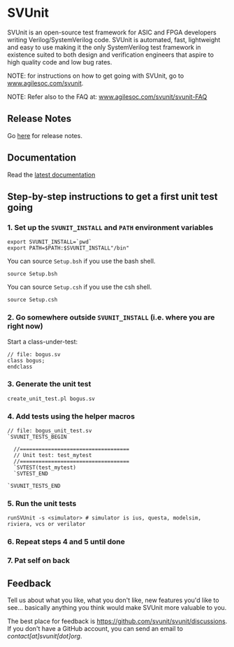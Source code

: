 # SVUnit

SVUnit is an open-source test framework for ASIC and FPGA developers writing Verilog/SystemVerilog
code. SVUnit is automated, fast, lightweight and easy to use making it the only SystemVerilog test
framework in existence suited to both design and verification engineers that aspire to high quality
code and low bug rates.

NOTE: for instructions on how to get going with SVUnit, go to
      www.agilesoc.com/svunit.

NOTE: Refer also to the FAQ at: www.agilesoc.com/svunit/svunit-FAQ


## Release Notes

Go [here](CHANGELOG.md) for release notes.

## Documentation

Read the [latest documentation](https://docs.svunit.org/en/latest/)

## Step-by-step instructions to get a first unit test going

### 1. Set up the `SVUNIT_INSTALL` and `PATH` environment variables

```shell
export SVUNIT_INSTALL=`pwd`
export PATH=$PATH:$SVUNIT_INSTALL"/bin"
```

You can source `Setup.bsh` if you use the bash shell.

```shell
source Setup.bsh
```

You can source `Setup.csh` if you use the csh shell.

```shell
source Setup.csh
```

### 2. Go somewhere outside `SVUNIT_INSTALL` (i.e. where you are right now)

Start a class-under-test:


    // file: bogus.sv
    class bogus;
    endclass

### 3. Generate the unit test

```shell
create_unit_test.pl bogus.sv
```

### 4. Add tests using the helper macros

    // file: bogus_unit_test.sv
    `SVUNIT_TESTS_BEGIN

      //===================================
      // Unit test: test_mytest
      //===================================
      `SVTEST(test_mytest)
      `SVTEST_END

    `SVUNIT_TESTS_END

### 5. Run the unit tests

```shell
runSVUnit -s <simulator> # simulator is ius, questa, modelsim, riviera, vcs or verilator
```

### 6. Repeat steps 4 and 5 until done

### 7. Pat self on back


## Feedback

Tell us about what you like,
what you don't like,
new features you'd like to see...
basically anything
you think would make SVUnit more valuable to you.

The best place for feedback is https://github.com/svunit/svunit/discussions.
If you don't have a GitHub account, you can send an email to *contact[at]svunit[dot]org*.
